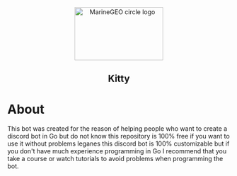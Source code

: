 <div align='center'>
  <img src="https://cdn.discordapp.com/attachments/1146232942146879568/1149495757091635210/Diseno_sin_titulo-removebg-preview.png" alt="MarineGEO circle logo" style="height: 120px; width:200px;"/>
  <h2>Kitty</h2>
</div>

# About

This bot was created for the reason of helping people who want to create a discord bot in Go but do not know this repository is 100% free if you want to use it without problems leganes 
this discord bot is 100% customizable but if you don't have much experience programming in Go I recommend that you take a course or watch tutorials to avoid problems when programming the bot.
